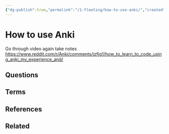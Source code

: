 ```yaml
---
{"dg-publish":true,"permalink":"/1-fleeting/how-to-use-anki/","created":"2023-09-22T07:46:12.471-05:00","updated":"2023-09-22T07:46:41.724-05:00"}
---
```


# How to use Anki
Go through video again take notes
https://www.reddit.com/r/Anki/comments/jzfjg1/how_to_learn_to_code_using_anki_my_experience_and/

## Questions
## Terms
## References
## Related